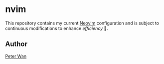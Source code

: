 # nvim

This repository contains my current [Neovim](https://github.com/neovim/neovim) configuration and is subject to continuous modifications to enhance _efficiency_ 💪.

## Author
[Peter Wan](https://github.com/peterdanwan)